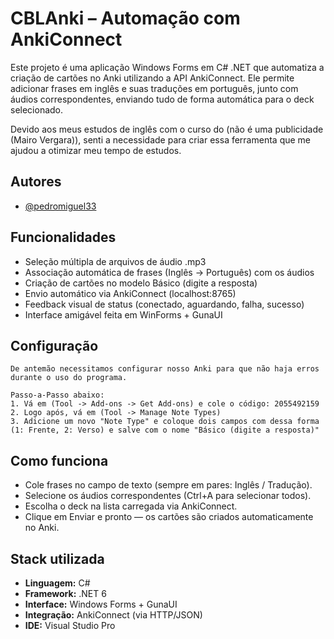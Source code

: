 
# CBLAnki – Automação com AnkiConnect

Este projeto é uma aplicação Windows Forms em C# .NET que automatiza a criação de cartões no Anki utilizando a API AnkiConnect.
Ele permite adicionar frases em inglês e suas traduções em português, junto com áudios correspondentes, enviando tudo de forma automática para o deck selecionado.

Devido aos meus estudos de inglês com o curso do (não é uma publicidade (Mairo Vergara)), senti a necessidade para criar essa ferramenta que me ajudou a otimizar meu tempo de estudos.


## Autores

- [@pedromiguel33](https://github.com/PedroMiguel33)


## Funcionalidades

- Seleção múltipla de arquivos de áudio .mp3
- Associação automática de frases (Inglês → Português) com os áudios
- Criação de cartões no modelo Básico (digite a resposta)
- Envio automático via AnkiConnect (localhost:8765)
- Feedback visual de status (conectado, aguardando, falha, sucesso)
- Interface amigável feita em WinForms + GunaUI
## 

## Configuração
    De antemão necessitamos configurar nosso Anki para que não haja erros durante o uso do programa. 
    
    Passo-a-Passo abaixo:
    1. Vá em (Tool -> Add-ons -> Get Add-ons) e cole o código: 2055492159
    2. Logo após, vá em (Tool -> Manage Note Types)
    3. Adicione um novo "Note Type" e coloque dois campos com dessa forma (1: Frente, 2: Verso) e salve com o nome "Básico (digite a resposta)"

## 

## Como funciona

- Cole frases no campo de texto (sempre em pares: Inglês / Tradução).
- Selecione os áudios correspondentes (Ctrl+A para selecionar todos).
- Escolha o deck na lista carregada via AnkiConnect.
- Clique em Enviar e pronto — os cartões são criados automaticamente no Anki.
## 

## Stack utilizada

- **Linguagem:** C#
- **Framework:** .NET 6
- **Interface:** Windows Forms + GunaUI
- **Integração:** AnkiConnect (via HTTP/JSON)
- **IDE:** Visual Studio Pro

##

